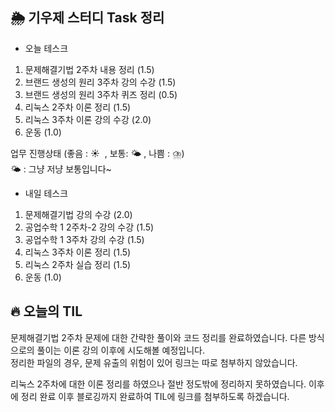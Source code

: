 ## 🌦️ 기우제 스터디 Task 정리

- 오늘 테스크

1. 문제해결기법 2주차 내용 정리 (1.5)
2. 브랜드 생성의 원리 3주차 강의 수강 (1.5)
3. 브랜드 생성의 원리 3주차 퀴즈 정리 (0.5)
4. 리눅스 2주차 이론 정리 (1.5)
5. 리눅스 3주차 이론 강의 수강 (2.0)
6. 운동 (1.0)

업무 진행상태 (좋음 : ☀  , 보통: 🌤 , 나쁨 : ⛈)   
🌤 : 그냥 저냥 보통입니다~
 
- 내일 테스크

1. 문제해결기법 강의 수강 (2.0)
2. 공업수학 1 2주차-2 강의 수강 (1.5)
3. 공업수학 1 3주차 강의 수강 (1.5)
4. 리눅스 3주차 이론 정리 (1.5)
5. 리눅스 2주차 실습 정리 (1.5)
6. 운동 (1.0)

## 🔥 오늘의 TIL

문제해결기법 2주차 문제에 대한 간략한 풀이와 코드 정리를 완료하였습니다. 다른 방식으로의 풀이는 이론 강의 이후에 시도해볼 예정입니다.   
정리한 파일의 경우, 문제 유출의 위험이 있어 링크는 따로 첨부하지 않았습니다.  

리눅스 2주차에 대한 이론 정리를 하였으나 절반 정도밖에 정리하지 못하였습니다. 이후에 정리 완료 이후 블로깅까지 완료하여 TIL에 링크를 첨부하도록 하겠습니다.  
